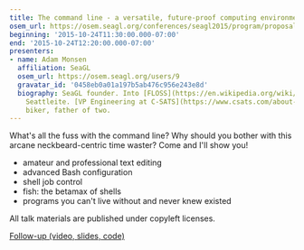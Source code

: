 ```yaml
---
title: The command line - a versatile, future-proof computing environment
osem_url: https://osem.seagl.org/conferences/seagl2015/program/proposals/31
beginning: '2015-10-24T11:30:00.000-07:00'
end: '2015-10-24T12:20:00.000-07:00'
presenters:
- name: Adam Monsen
  affiliation: SeaGL
  osem_url: https://osem.seagl.org/users/9
  gravatar_id: '0458eb0a01a197b5ab476c956e243e8d'
  biography: SeaGL founder. Into [FLOSS](https://en.wikipedia.org/wiki/Free_and_open-source_software).
    Seattleite. [VP Engineering at C-SATS](https://www.csats.com/about-us). Baker,
    biker, father of two.
---
```


What's all the fuss with the command line? Why should you bother with this arcane neckbeard-centric time waster? Come and I'll show you!

* amateur and professional text editing
* advanced Bash configuration
* shell job control
* fish: the betamax of shells
* programs you can't live without and never knew existed

All talk materials are published under copyleft licenses.

[Follow-up (video, slides, code)](http://adammonsen.com/post/1342)
